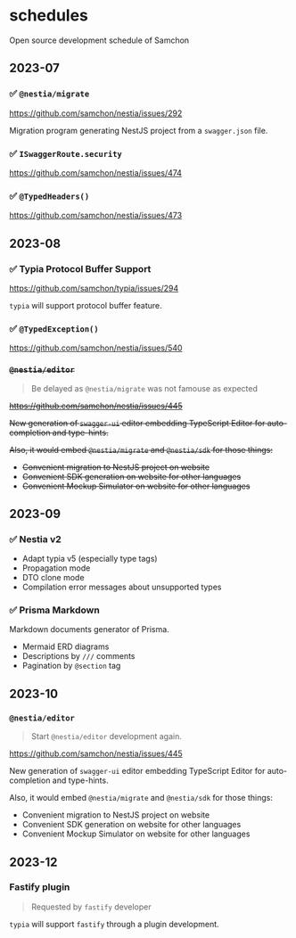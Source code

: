 # schedules
Open source development schedule of Samchon




## 2023-07
### ✅ `@nestia/migrate`
https://github.com/samchon/nestia/issues/292

Migration program generating NestJS project from a `swagger.json` file.

### ✅ `ISwaggerRoute.security`
https://github.com/samchon/nestia/issues/474

### ✅ `@TypedHeaders()`
https://github.com/samchon/nestia/issues/473




## 2023-08
### ✅ Typia Protocol Buffer Support
https://github.com/samchon/typia/issues/294

`typia` will support protocol buffer feature.

### ✅ `@TypedException()`
https://github.com/samchon/nestia/issues/540

### ~~`@nestia/editor`~~
> Be delayed as `@nestia/migrate` was not famouse as expected

~~https://github.com/samchon/nestia/issues/445~~

~~New generation of `swagger-ui` editor embedding TypeScript Editor for auto-completion and type-hints.~~

~~Also, it would embed `@nestia/migrate` and `@nestia/sdk` for those things:~~

  - ~~Convenient migration to NestJS project on website~~
  - ~~Convenient SDK generation on website for other languages~~
  - ~~Convenient Mockup Simulator on website for other languages~~




## 2023-09
### ✅ Nestia v2
  - Adapt typia v5 (especially type tags)
  - Propagation mode
  - DTO clone mode
  - Compilation error messages about unsupported types

### ✅ Prisma Markdown
Markdown documents generator of Prisma.

  - Mermaid ERD diagrams
  - Descriptions by `///` comments
  - Pagination by `@section` tag




## 2023-10
### `@nestia/editor`
> Start `@nestia/editor` development again.

https://github.com/samchon/nestia/issues/445

New generation of `swagger-ui` editor embedding TypeScript Editor for auto-completion and type-hints.

Also, it would embed `@nestia/migrate` and `@nestia/sdk` for those things:

  - Convenient migration to NestJS project on website
  - Convenient SDK generation on website for other languages
  - Convenient Mockup Simulator on website for other languages




## 2023-12
### Fastify plugin
> Requested by `fastify` developer

`typia` will support `fastify` through a plugin development.